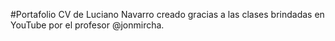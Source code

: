 #Portafolio CV de Luciano Navarro creado gracias a las clases brindadas en YouTube por el profesor @jonmircha.
